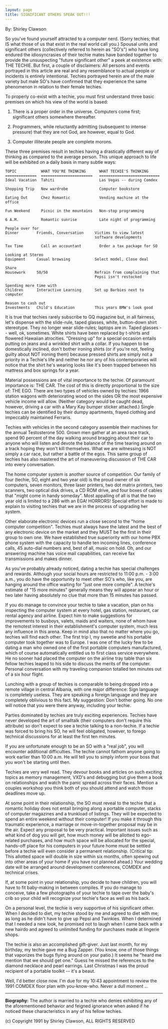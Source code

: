 ```yaml
---
layout: page
title: SIGNIFICANT OTHERS SPEAK OUT!!!
---
```


By: Shirley Clawson </p>

So you've found yourself attracted to a computer nerd. (Sorry 
techies; that IS what those of us that exist in the real world call you.) Spousal 
units and significant others (collectively referred to herein as "SO's") 
who have long endured the idiosyncrasies of their techie mates have banded together 
to provide the unsuspecting "future significant other" a peek at existence 
with: THE TECHIE. But first, a couple of disclaimers: All persons and events 
portrayed in this article are real and any resemblance to actual people or incidents 
is entirely intentional. Techies portrayed herein are of the male variety but 
male SO's have confirmed that they experience the same phenomenon in relation 
to their female techies. </p>

To properly co-exist with a techie, you must first understand 
three basic premises on which his view of the world is based:

1. There is a proper order in the universe. Computers come first; 
significant others somewhere thereafter.

2. Programmers, while reluctantly admitting (subsequent to intense 
pressure) that they are not God, are however, equal to God.

3. Computer illiterate people are complete morons.

These three premises result in techies having a drastically 
different way of thinking as compared to the average person. This unique approach 
to life will be exhibited on a daily basis in many subtle ways: </p>

```
TOPIC           WHAT YOU'RE THINKING      WHAT TECHIE'S THINKING 
==============  =======================   =========================== 
Ideal Vacation  Tahiti                    Las Vegas -- during Comdex
 
Shopping Trip   New wardrobe              Computer bookstore 
 
Eating Out      Chez Romantic             Vending machine at the office 
 
Fun Weekend     Picnic in the mountains   Non-stop programming 
 
6 A.M.          Romantic sunrise          Late night of programming 
 
People over for 
Dinner        Friends, Conversation     Victims to view latest 
                                        software developments 
 
Tax Time        Call an accountant        Order a tax package for SO 
 
Looking at Stereo 
Equipment     Casual browsing           Select model, Close deal 
 
Share 
Housework     50/50                     Refrain from complaining that 
                                        Pepsi isn't restocked 

Spending more time with 
Children      Interactive Learning      Set up Barbies next to computer 
 
Reason to cash out 
Investments   Child's Education         This years BMW's look good 
```

It is true that techies rarely subscribe to GQ magazine but, in all 
fairness, let's dispense with the slide-rule, taped glasses, white, 
button-down shirt stereotype. They no longer wear slide-rules; 
laptops are in. Taped glasses -- well, ok, sometimes. White shirts 
have been replaced by t-shirts and flowered Hawaiian atrocities. 
"Dressing up" for a special occasion entails putting on jeans and 
a wrinkled shirt with a collar. If you happen to be domestically 
inclined, don't bother ironing shirts (or if you're not, feeling 
guilty about NOT ironing them) because pressed shirts are simply not a 
priority in a Techie's life and neither he nor any of his contemporaries 
will notice that the shirt he's wearing looks like it's been trapped 
between his mattress and box springs for a year.

Material possessions are of vital importance to the techie. Of 
paramount importance is: THE CAR. The cost of this is directly 
proportional to the size of: THE EGO. There are two types of vehicles 
owned by techies: 1966 station wagons with deteriorating wood on the 
sides OR the most expensive vehicle income will allow. (Neither 
category would be caught dead, however, driving a car with a Mary Kay 
bumper sticker attached.) Single techies can be identified by their 
dumpy apartments, frayed clothing and impeccably maintained Ferraris. 

Techies with vehicles in the second category assemble their machines 
for the annual Testosterone 500. Grown men gather at an area race 
track, spend 90 percent of the day walking around bragging about their 
car to anyone who will listen and devote the balance of the time 
tearing around on a track hoping they won't kill themselves. What we 
are witnessing is NOT simply a car race, but rather a battle of the 
egos. This same group of techies has also mastered the art of 
maneuvering discussion of THE CAR into every conversation. 

The home computer system is another source of competition. Our family 
of four (techie, SO, eight and two year old) is the proud owner of six 
computers, seven monitors, three laser printers, two dot matrix 
printers, two scanners, two optical disk drives, a CD ROM drive, and 
four boxes of cables that "might come in handy someday". Most 
appalling of all is that the two year old is limited to a 286 with an 
EGA! HORRORS! Special effort is made to explain to visiting techies 
that we are in the process of upgrading her system. 

Other elaborate electronic devices run a close second to the "home 
computer competition". Techies must always have the latest and the 
best of any electronic device on the market and they MUST be the first 
in their group to own one. We have established true superiority with 
our home PBX phone system with the capacity to handle ten incoming 
lines, conference calls, 45 auto-dial numbers and, best of all, music 
on hold. Oh, and our answering machine has voice mail capabilities, 
can receive fax transmissions and makes dinner. 

As you've probably already noticed, dating a techie has special 
challenges and rewards. Although your social hours are restricted to 
11:00 p.m. - 3:00 a.m., you do have the opportunity to meet other SO's 
who, like you, are hanging around the office waiting for "just one 
more compile". A techie's estimate of "15 more minutes" generally
means they will appear an hour or two later having absolutely no clue 
that more than 15 minutes has passed. 

If you do manage to convince your techie to take a vacation, plan on 
his inspecting the computer system at every hotel, gas station, 
restaurant, car rental agency and airline. Expect him to make 
suggestions for improvements to busboys, valets, maids and waiters, 
none of whom have the remotest interest in their establishment's 
computer system, much less any influence in this arena. Keep in mind 
also that no matter where you go, techies will find each other. The 
first trip I, my sweetie and his portable computer took together was 
to Europe. I was one of the lucky few to be dating a man who owned 
one of the first portable computers manufactured, which of course 
automatically entitled us to first class service everywhere. He no 
sooner had placed the computer on the airline tray table than six 
fellow techies leaped to his side to discuss the merits of the 
computer. Personal conversation with my traveling companion totalled 
ten minutes out of a six hour flight. 

Lunching with a group of techies is comparable to being dropped into a 
remote village in central Albania, with one major difference: Sign 
language is completely useless. They are speaking a foreign language 
and they are completely oblivious to this fact. My suggestion: Don't 
bother going. No one will notice that you were there anyway, including 
your techie. 

Parties dominated by techies are truly exciting experiences. Techies 
have never developed the art of smalltalk (their computers don't 
require this attribute) so don't expect to see a techie talking to a 
non-techie. If a techie was forced to bring his SO, he will feel 
obligated, however, to forego technical discussions for at least the 
first ten minutes. 

If you are unfortunate enough to be an SO with a "real job", you will 
encounter additional difficulties. The techie cannot fathom anyone 
going to work earlier than 10:00 a.m. He will tell you to simply 
inform your boss that you won't be starting until then. 

Techies are very well read. They devour books and articles on such 
exciting topics as memory management, VXD's and debugging but give 
them a book on relationships and watch the panic spread across their 
faces. Mention a couples workshop you think both of you should attend 
and watch those deadlines move up. 

At some point in their relationship, the SO must reveal to the
techie that a romantic holiday does not entail bringing along a 
portable computer, stacks of computer magazines and a trunkload 
of listings. They will be expected to spend an entire weekend 
without their computer! If you make it through this traumatic 
experience, a marriage or move-in-together proposal may be in the 
air. Expect any proposal to be very practical. Important issues 
such as what kind of dog you will get, how much money will be 
allotted to ego-related purchases, and how much space will be 
allocated for the special, hands-off place for his computers in 
your future home must be settled before a techie will even 
consider a permanent relationship. (Critical tip: This 
allotted space will double in size within six months, often 
spewing out into other areas of your home if you have not planned 
ahead.) Your wedding date will be arranged around development 
conferences, COMDEX and technical crises. 

If, at some point in your relationship, you decide to have children,
you will have to fit baby-making in between compiles. If you do 
manage to conceive, take a few photographs of your techie to tape over 
the baby's crib so your child will recognize your techie's face as 
well as his back. 

On a personal level, the techie is very supportive of his significant
other. When I decided to diet, my techie stood by me and agreed to 
diet with me; as long as he didn't have to give up Pepsi and Twinkies. 
When I determined that I needed a new look, he promised not to laugh 
when I came back with a new hairdo and agreed to unlimited funding for 
purchases made at lingerie shops. 

The techie is also an accomplished gift-giver. Just last month, for 
my birthday, my techie gave me a Bug Zapper. (You know, one of those 
things that vaporizes the bugs flying around on your patio.) It seems 
he "heard me mention that we should get one." Guess he missed the 
references to the diamond necklace and pearl earrings. Last Christmas 
I was the proud recipient of a portable toolkit -- it's a beaut. 

Well, I'd better close now. I'm due for my 10:43 appointment to 
review the 1991 COMDEX floor plan with you-know-who. Never a dull 
moment ... 

---

**Biography:** The author is married to a techie 
who denies exhibiting any of the aforementioned behavior and feigned ignorance 
when asked if he noticed these characteristics in any of his fellow techies. 

(c) Copyright 1991 by Shirley Clawson, ALL RIGHTS RESERVED
